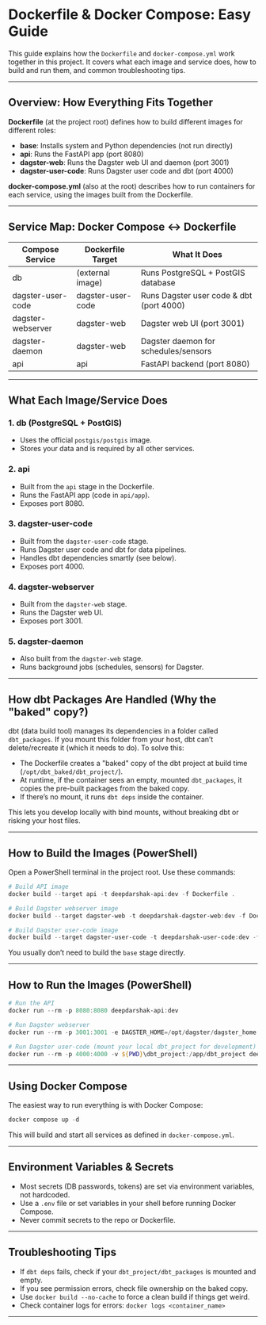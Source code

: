 
# Dockerfile & Docker Compose: Easy Guide

This guide explains how the `Dockerfile` and `docker-compose.yml` work together in this project. It covers what each image and service does, how to build and run them, and common troubleshooting tips.

---

## Overview: How Everything Fits Together

**Dockerfile** (at the project root) defines how to build different images for different roles:

- **base**: Installs system and Python dependencies (not run directly)
- **api**: Runs the FastAPI app (port 8080)
- **dagster-web**: Runs the Dagster web UI and daemon (port 3001)
- **dagster-user-code**: Runs Dagster user code and dbt (port 4000)

**docker-compose.yml** (also at the root) describes how to run containers for each service, using the images built from the Dockerfile.

---

## Service Map: Docker Compose ↔ Dockerfile

| Compose Service         | Dockerfile Target      | What It Does                                 |
|------------------------|-----------------------|-----------------------------------------------|
| db                     | (external image)      | Runs PostgreSQL + PostGIS database            |
| dagster-user-code      | dagster-user-code     | Runs Dagster user code & dbt (port 4000)      |
| dagster-webserver      | dagster-web           | Dagster web UI (port 3001)                    |
| dagster-daemon         | dagster-web           | Dagster daemon for schedules/sensors          |
| api                    | api                   | FastAPI backend (port 8080)                   |

---

## What Each Image/Service Does

### 1. db (PostgreSQL + PostGIS)
- Uses the official `postgis/postgis` image.
- Stores your data and is required by all other services.

### 2. api
- Built from the `api` stage in the Dockerfile.
- Runs the FastAPI app (code in `api/app`).
- Exposes port 8080.

### 3. dagster-user-code
- Built from the `dagster-user-code` stage.
- Runs Dagster user code and dbt for data pipelines.
- Handles dbt dependencies smartly (see below).
- Exposes port 4000.

### 4. dagster-webserver
- Built from the `dagster-web` stage.
- Runs the Dagster web UI.
- Exposes port 3001.

### 5. dagster-daemon
- Also built from the `dagster-web` stage.
- Runs background jobs (schedules, sensors) for Dagster.

---

## How dbt Packages Are Handled (Why the "baked" copy?)

dbt (data build tool) manages its dependencies in a folder called `dbt_packages`. If you mount this folder from your host, dbt can’t delete/recreate it (which it needs to do). To solve this:

- The Dockerfile creates a "baked" copy of the dbt project at build time (`/opt/dbt_baked/dbt_project/`).
- At runtime, if the container sees an empty, mounted `dbt_packages`, it copies the pre-built packages from the baked copy.
- If there’s no mount, it runs `dbt deps` inside the container.

This lets you develop locally with bind mounts, without breaking dbt or risking your host files.

---

## How to Build the Images (PowerShell)

Open a PowerShell terminal in the project root. Use these commands:

```powershell
# Build API image
docker build --target api -t deepdarshak-api:dev -f Dockerfile .

# Build Dagster webserver image
docker build --target dagster-web -t deepdarshak-dagster-web:dev -f Dockerfile .

# Build Dagster user-code image
docker build --target dagster-user-code -t deepdarshak-user-code:dev -f Dockerfile .
```

You usually don’t need to build the `base` stage directly.

---

## How to Run the Images (PowerShell)

```powershell
# Run the API
docker run --rm -p 8080:8080 deepdarshak-api:dev

# Run Dagster webserver
docker run --rm -p 3001:3001 -e DAGSTER_HOME=/opt/dagster/dagster_home deepdarshak-dagster-web:dev

# Run Dagster user-code (mount your local dbt_project for development)
docker run --rm -p 4000:4000 -v ${PWD}\dbt_project:/app/dbt_project deepdarshak-user-code:dev
```

---

## Using Docker Compose

The easiest way to run everything is with Docker Compose:

```powershell
docker compose up -d
```

This will build and start all services as defined in `docker-compose.yml`.

---

## Environment Variables & Secrets

- Most secrets (DB passwords, tokens) are set via environment variables, not hardcoded.
- Use a `.env` file or set variables in your shell before running Docker Compose.
- Never commit secrets to the repo or Dockerfile.

---

## Troubleshooting Tips

- If `dbt deps` fails, check if your `dbt_project/dbt_packages` is mounted and empty.
- If you see permission errors, check file ownership on the baked copy.
- Use `docker build --no-cache` to force a clean build if things get weird.
- Check container logs for errors: `docker logs <container_name>`

---
